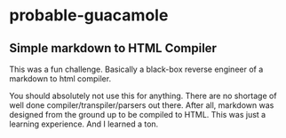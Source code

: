 # probable-guacamole
## Simple markdown to HTML Compiler

This was a fun challenge.  Basically a black-box reverse engineer of a markdown to html compiler.  

You should absolutely not use this for anything.  There are no shortage of well done compiler/transpiler/parsers out there.  After all, markdown was designed from the ground up to be compiled to HTML.  This was just a learning experience.  And I learned a ton.
